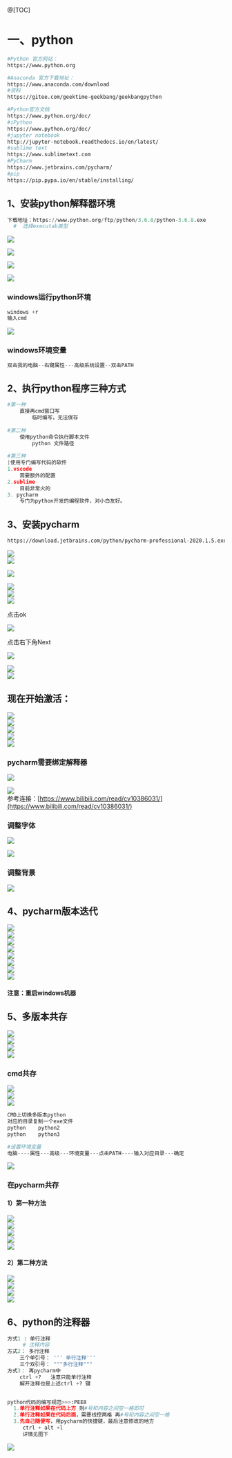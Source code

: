 @[TOC]



<h1 id="bff202bc">一、python</h1>


```bash
#Python 官方网站：
https://www.python.org

#Anaconda 官方下载地址：
https://www.anaconda.com/download
#资料
https://gitee.com/geektime-geekbang/geekbangpython

#Python官方文档
https://www.python.org/doc/
#iPython
https://www.python.org/doc/
#jupyter notebook
http://jupyter-notebook.readthedocs.io/en/latest/
#sublime text
https://www.sublimetext.com
#PyCharm
https://www.jetbrains.com/pycharm/
#pip
https://pip.pypa.io/en/stable/installing/
```



<h2 id="ba6a9747">1、安装python解释器环境</h2>


```python
下载地址：https://www.python.org/ftp/python/3.6.8/python-3.6.8.exe
  #  选择executab类型
```



![](https://img-blog.csdnimg.cn/616631aea8864c728f6e7e520a71bd91.png?x-oss-process=image/watermark,type_d3F5LXplbmhlaQ,shadow_50,text_Q1NETiBAd2VpeGluXzQ2ODM3Mzk2,size_20,color_FFFFFF,t_70,g_se,x_16)



![](https://img-blog.csdnimg.cn/fcdab46812c54167aa7e4708e0147512.png?x-oss-process=image/watermark,type_d3F5LXplbmhlaQ,shadow_50,text_Q1NETiBAd2VpeGluXzQ2ODM3Mzk2,size_20,color_FFFFFF,t_70,g_se,x_16)



![](https://img-blog.csdnimg.cn/1c3a0e43e9064f4cb6c8d26d64e06cc5.png?x-oss-process=image/watermark,type_d3F5LXplbmhlaQ,shadow_50,text_Q1NETiBAd2VpeGluXzQ2ODM3Mzk2,size_20,color_FFFFFF,t_70,g_se,x_16)



![](https://img-blog.csdnimg.cn/2bc6627199ad4a6fa4cbd5173b3a0b4f.png?x-oss-process=image/watermark,type_d3F5LXplbmhlaQ,shadow_50,text_Q1NETiBAd2VpeGluXzQ2ODM3Mzk2,size_20,color_FFFFFF,t_70,g_se,x_16)



<h3 id="a2c35a3c">windows运行python环境</h3>


```python
windows +r
输入cmd
```



![](https://img-blog.csdnimg.cn/66e78f2f711e42a582efd4dcc56fbe4a.png?x-oss-process=image/watermark,type_d3F5LXplbmhlaQ,shadow_50,text_Q1NETiBAd2VpeGluXzQ2ODM3Mzk2,size_20,color_FFFFFF,t_70,g_se,x_16)



<h3 id="378c9bde">windows环境变量</h3>


```python
双击我的电脑--右键属性---高级系统设置--双击PATH
```



<h2 id="72d7b472">2、执行python程序三种方式</h2>


```python
#第一种
    直接再cmd窗口写
        临时编写，无法保存
        
#第二种
    使用python命令执行脚本文件
        python 文件路径
        
#第三种
|使用专门编写代码的软件
1.vscode
    需要额外的配置
2.sublime
    目前非常火的
3. pycharm
    专门为python开发的编程软件，对小白友好。
```



<h2 id="7ea0c1e7">3、安装pycharm</h2>


```bash
https://download.jetbrains.com/python/pycharm-professional-2020.1.5.exe?_gl=1*zsbc5a*_ga*MTAwMTYxOTM1NS4xNjQ5NjA3NTEw*_ga_V0XZL7QHEB*MTY0OTY4NjYxMy4yLjEuMTY0OTY4ODUxMi4w&_ga=2.39962658.1085584214.1649607516-1001619355.1649607510
```



![](https://img-blog.csdnimg.cn/dbc429d36e7245ed96d060a03e73810a.png?x-oss-process=image/watermark,type_d3F5LXplbmhlaQ,shadow_50,text_Q1NETiBAd2VpeGluXzQ2ODM3Mzk2,size_20,color_FFFFFF,t_70,g_se,x_16)  
![](https://img-blog.csdnimg.cn/3175a7f9b63c434597c8f45ed3cdb85c.png?x-oss-process=image/watermark,type_d3F5LXplbmhlaQ,shadow_50,text_Q1NETiBAd2VpeGluXzQ2ODM3Mzk2,size_17,color_FFFFFF,t_70,g_se,x_16)



![](https://img-blog.csdnimg.cn/a8bb9cc231df4f5cb975600c3dbec92d.png?x-oss-process=image/watermark,type_d3F5LXplbmhlaQ,shadow_50,text_Q1NETiBAd2VpeGluXzQ2ODM3Mzk2,size_17,color_FFFFFF,t_70,g_se,x_16)



![](https://img-blog.csdnimg.cn/d23de06ab5654169b86600415c5b4b7d.png?x-oss-process=image/watermark,type_d3F5LXplbmhlaQ,shadow_50,text_Q1NETiBAd2VpeGluXzQ2ODM3Mzk2,size_20,color_FFFFFF,t_70,g_se,x_16)  
![](https://img-blog.csdnimg.cn/19c217d9f8354fc9a871b80c91c7a8cf.png?x-oss-process=image/watermark,type_d3F5LXplbmhlaQ,shadow_50,text_Q1NETiBAd2VpeGluXzQ2ODM3Mzk2,size_17,color_FFFFFF,t_70,g_se,x_16)  
![](https://img-blog.csdnimg.cn/ec4c2727b2414773b859cd505ddf05b6.png?x-oss-process=image/watermark,type_d3F5LXplbmhlaQ,shadow_50,text_Q1NETiBAd2VpeGluXzQ2ODM3Mzk2,size_17,color_FFFFFF,t_70,g_se,x_16)

点击ok

![](https://img-blog.csdnimg.cn/2e9a28f9be1b496381d1ab9eba24f336.png?x-oss-process=image/watermark,type_d3F5LXplbmhlaQ,shadow_50,text_Q1NETiBAd2VpeGluXzQ2ODM3Mzk2,size_9,color_FFFFFF,t_70,g_se,x_16)

点击右下角Next

![](https://img-blog.csdnimg.cn/a069f730915d4ed5bb84cdab87f421a7.png?x-oss-process=image/watermark,type_d3F5LXplbmhlaQ,shadow_50,text_Q1NETiBAd2VpeGluXzQ2ODM3Mzk2,size_14,color_FFFFFF,t_70,g_se,x_16)



![](https://img-blog.csdnimg.cn/1cc51b0523704c0bba5b5a20af989b25.png?x-oss-process=image/watermark,type_d3F5LXplbmhlaQ,shadow_50,text_Q1NETiBAd2VpeGluXzQ2ODM3Mzk2,size_15,color_FFFFFF,t_70,g_se,x_16)  
![](https://img-blog.csdnimg.cn/06f58ecb813149858b196570aa6739c3.png?x-oss-process=image/watermark,type_d3F5LXplbmhlaQ,shadow_50,text_Q1NETiBAd2VpeGluXzQ2ODM3Mzk2,size_20,color_FFFFFF,t_70,g_se,x_16)



<h2 id="4edb857a">现在开始激活：</h2>


![](https://img-blog.csdnimg.cn/4051221147be4c87937c2faceeeb5451.png?x-oss-process=image/watermark,type_d3F5LXplbmhlaQ,shadow_50,text_Q1NETiBAd2VpeGluXzQ2ODM3Mzk2,size_20,color_FFFFFF,t_70,g_se,x_16)  
![](https://img-blog.csdnimg.cn/5c3cca4bbbcb4b038cd0f0d5cf3d7ce3.png?x-oss-process=image/watermark,type_d3F5LXplbmhlaQ,shadow_50,text_Q1NETiBAd2VpeGluXzQ2ODM3Mzk2,size_12,color_FFFFFF,t_70,g_se,x_16)  
![](https://img-blog.csdnimg.cn/edbb6c9da1684c53a8bbfda0b0698667.png?x-oss-process=image/watermark,type_d3F5LXplbmhlaQ,shadow_50,text_Q1NETiBAd2VpeGluXzQ2ODM3Mzk2,size_12,color_FFFFFF,t_70,g_se,x_16)  
![](https://img-blog.csdnimg.cn/854d82c985c748848bf3895902f0a7bf.png?x-oss-process=image/watermark,type_d3F5LXplbmhlaQ,shadow_50,text_Q1NETiBAd2VpeGluXzQ2ODM3Mzk2,size_13,color_FFFFFF,t_70,g_se,x_16)  
![](https://img-blog.csdnimg.cn/06703e66bba545878b0e34a5f3ed5ddd.png?x-oss-process=image/watermark,type_d3F5LXplbmhlaQ,shadow_50,text_Q1NETiBAd2VpeGluXzQ2ODM3Mzk2,size_13,color_FFFFFF,t_70,g_se,x_16)



<h3 id="54fc6aae">pycharm需要绑定解释器</h3>


![](https://img-blog.csdnimg.cn/d1fa77c6753b417aa4838845019c6d7f.png?x-oss-process=image/watermark,type_d3F5LXplbmhlaQ,shadow_50,text_Q1NETiBAd2VpeGluXzQ2ODM3Mzk2,size_20,color_FFFFFF,t_70,g_se,x_16)



![](https://img-blog.csdnimg.cn/f3380dc730504721a13292e1d4800cf8.png?x-oss-process=image/watermark,type_d3F5LXplbmhlaQ,shadow_50,text_Q1NETiBAd2VpeGluXzQ2ODM3Mzk2,size_20,color_FFFFFF,t_70,g_se,x_16)  
参考连接：[https://www.bilibili.com/read/cv10386031/](https://www.bilibili.com/read/cv10386031/)



<h3 id="8968ac4d">调整字体</h3>


![](https://img-blog.csdnimg.cn/d478a42eead14855a735c070edb447e3.png?x-oss-process=image/watermark,type_d3F5LXplbmhlaQ,shadow_50,text_Q1NETiBAd2VpeGluXzQ2ODM3Mzk2,size_20,color_FFFFFF,t_70,g_se,x_16)



![](https://img-blog.csdnimg.cn/dc06849eaa2f415ba4a9d9969fb07dfa.png?x-oss-process=image/watermark,type_d3F5LXplbmhlaQ,shadow_50,text_Q1NETiBAd2VpeGluXzQ2ODM3Mzk2,size_20,color_FFFFFF,t_70,g_se,x_16)



<h3 id="f26684ed">调整背景</h3>


![](https://img-blog.csdnimg.cn/4688928614394fbf8d6a3faa511396a1.png?x-oss-process=image/watermark,type_d3F5LXplbmhlaQ,shadow_50,text_Q1NETiBAd2VpeGluXzQ2ODM3Mzk2,size_20,color_FFFFFF,t_70,g_se,x_16)



<h2 id="9db8b69d">4、pycharm版本迭代</h2>


![](https://img-blog.csdnimg.cn/e3f498dbedb240c29b8bab130ae353b0.png?x-oss-process=image/watermark,type_d3F5LXplbmhlaQ,shadow_50,text_Q1NETiBAd2VpeGluXzQ2ODM3Mzk2,size_19,color_FFFFFF,t_70,g_se,x_16)  
![](https://img-blog.csdnimg.cn/7411f8b5dc9343a9a3996f94a83e293e.png?x-oss-process=image/watermark,type_d3F5LXplbmhlaQ,shadow_50,text_Q1NETiBAd2VpeGluXzQ2ODM3Mzk2,size_17,color_FFFFFF,t_70,g_se,x_16)  
![](https://img-blog.csdnimg.cn/d8a5c9a235d848d596edfdc688548124.png?x-oss-process=image/watermark,type_d3F5LXplbmhlaQ,shadow_50,text_Q1NETiBAd2VpeGluXzQ2ODM3Mzk2,size_11,color_FFFFFF,t_70,g_se,x_16)  
![](https://img-blog.csdnimg.cn/e945a78332224affaad44dbd70aa156e.png?x-oss-process=image/watermark,type_d3F5LXplbmhlaQ,shadow_50,text_Q1NETiBAd2VpeGluXzQ2ODM3Mzk2,size_13,color_FFFFFF,t_70,g_se,x_16)  
![](https://img-blog.csdnimg.cn/27d540497b3e4266851bb85fd203a1a9.png?x-oss-process=image/watermark,type_d3F5LXplbmhlaQ,shadow_50,text_Q1NETiBAd2VpeGluXzQ2ODM3Mzk2,size_12,color_FFFFFF,t_70,g_se,x_16)  
![](https://img-blog.csdnimg.cn/f8205c0d74ac4ca4b4ff5c4d22efe372.png?x-oss-process=image/watermark,type_d3F5LXplbmhlaQ,shadow_50,text_Q1NETiBAd2VpeGluXzQ2ODM3Mzk2,size_12,color_FFFFFF,t_70,g_se,x_16)  
![](https://img-blog.csdnimg.cn/a18c6f5e7c16479d8c1645f735110862.png?x-oss-process=image/watermark,type_d3F5LXplbmhlaQ,shadow_50,text_Q1NETiBAd2VpeGluXzQ2ODM3Mzk2,size_11,color_FFFFFF,t_70,g_se,x_16)  
![](https://img-blog.csdnimg.cn/a737f48349de4e79a9e29309796d7a83.png?x-oss-process=image/watermark,type_d3F5LXplbmhlaQ,shadow_50,text_Q1NETiBAd2VpeGluXzQ2ODM3Mzk2,size_13,color_FFFFFF,t_70,g_se,x_16)



<h4 id="baa88451">注意：重启windows机器</h4>


<h2 id="8c43f3fb">5、多版本共存</h2>


![](https://img-blog.csdnimg.cn/85708ec1996c4d0ebc74b5e0d45295f5.png?x-oss-process=image/watermark,type_d3F5LXplbmhlaQ,shadow_50,text_Q1NETiBAd2VpeGluXzQ2ODM3Mzk2,size_18,color_FFFFFF,t_70,g_se,x_16)  
![](https://img-blog.csdnimg.cn/37f0249e3c744a9fb891b66e2e5a0067.png?x-oss-process=image/watermark,type_d3F5LXplbmhlaQ,shadow_50,text_Q1NETiBAd2VpeGluXzQ2ODM3Mzk2,size_18,color_FFFFFF,t_70,g_se,x_16)  
![](https://img-blog.csdnimg.cn/7e9c8913c4a64fc3a899f49f24593f11.png?x-oss-process=image/watermark,type_d3F5LXplbmhlaQ,shadow_50,text_Q1NETiBAd2VpeGluXzQ2ODM3Mzk2,size_18,color_FFFFFF,t_70,g_se,x_16)  
![](https://img-blog.csdnimg.cn/ffbe7e5318b4426fbe480985cbeacc6a.png?x-oss-process=image/watermark,type_d3F5LXplbmhlaQ,shadow_50,text_Q1NETiBAd2VpeGluXzQ2ODM3Mzk2,size_18,color_FFFFFF,t_70,g_se,x_16)



<h3 id="cfca2532">cmd共存</h3>


![](https://img-blog.csdnimg.cn/4509e7f1142a45a49c0c2bc7275f2d04.png?x-oss-process=image/watermark,type_d3F5LXplbmhlaQ,shadow_50,text_Q1NETiBAd2VpeGluXzQ2ODM3Mzk2,size_20,color_FFFFFF,t_70,g_se,x_16)  
![](https://img-blog.csdnimg.cn/ff22ea4f7bb14ecaae1765360e3fc482.png?x-oss-process=image/watermark,type_d3F5LXplbmhlaQ,shadow_50,text_Q1NETiBAd2VpeGluXzQ2ODM3Mzk2,size_20,color_FFFFFF,t_70,g_se,x_16)  
![](https://img-blog.csdnimg.cn/0247f37a0e7449d69fe43843f4ca6bb4.png?x-oss-process=image/watermark,type_d3F5LXplbmhlaQ,shadow_50,text_Q1NETiBAd2VpeGluXzQ2ODM3Mzk2,size_20,color_FFFFFF,t_70,g_se,x_16)



```python
CMD上切换多版本python
对应的目录复制一个exe文件
python    python2
python    python3

#设置环境变量
电脑----属性---高级---环境变量---点击PATH----输入对应目录---确定
```



![](https://img-blog.csdnimg.cn/2535f73b16ac40aba5da888cb6a77bb3.png?x-oss-process=image/watermark,type_d3F5LXplbmhlaQ,shadow_50,text_Q1NETiBAd2VpeGluXzQ2ODM3Mzk2,size_20,color_FFFFFF,t_70,g_se,x_16)



<h3 id="fe2de821">在pycharm共存</h3>


<h4 id="1799de39">1）第一种方法</h4>


![](https://img-blog.csdnimg.cn/940e660ded004ea8a5f631d84797056c.png?x-oss-process=image/watermark,type_d3F5LXplbmhlaQ,shadow_50,text_Q1NETiBAd2VpeGluXzQ2ODM3Mzk2,size_20,color_FFFFFF,t_70,g_se,x_16)  
![](https://img-blog.csdnimg.cn/b97bbb0492864423bdc59b2470c717e5.png?x-oss-process=image/watermark,type_d3F5LXplbmhlaQ,shadow_50,text_Q1NETiBAd2VpeGluXzQ2ODM3Mzk2,size_20,color_FFFFFF,t_70,g_se,x_16)  
![](https://img-blog.csdnimg.cn/4e8b05d1f45b418bb41fb762742135e4.png?x-oss-process=image/watermark,type_d3F5LXplbmhlaQ,shadow_50,text_Q1NETiBAd2VpeGluXzQ2ODM3Mzk2,size_20,color_FFFFFF,t_70,g_se,x_16)  
![](https://img-blog.csdnimg.cn/57996d507b53411ba6e160b94117e3a6.png?x-oss-process=image/watermark,type_d3F5LXplbmhlaQ,shadow_50,text_Q1NETiBAd2VpeGluXzQ2ODM3Mzk2,size_20,color_FFFFFF,t_70,g_se,x_16)  
![](https://img-blog.csdnimg.cn/e987b8adaa0845e5a98578a414be91c3.png?x-oss-process=image/watermark,type_d3F5LXplbmhlaQ,shadow_50,text_Q1NETiBAd2VpeGluXzQ2ODM3Mzk2,size_20,color_FFFFFF,t_70,g_se,x_16)



<h4 id="fb1e2bfe">2）第二种方法</h4>


![](https://img-blog.csdnimg.cn/9c6b5a05d3a143ab9fc20520edacbcef.png?x-oss-process=image/watermark,type_d3F5LXplbmhlaQ,shadow_50,text_Q1NETiBAd2VpeGluXzQ2ODM3Mzk2,size_20,color_FFFFFF,t_70,g_se,x_16)  
![](https://img-blog.csdnimg.cn/d7608aca099b4fa192b726d63c7ccce1.png?x-oss-process=image/watermark,type_d3F5LXplbmhlaQ,shadow_50,text_Q1NETiBAd2VpeGluXzQ2ODM3Mzk2,size_20,color_FFFFFF,t_70,g_se,x_16)  
![](https://img-blog.csdnimg.cn/1bfa56a036534e59a00ef05481f5b61a.png?x-oss-process=image/watermark,type_d3F5LXplbmhlaQ,shadow_50,text_Q1NETiBAd2VpeGluXzQ2ODM3Mzk2,size_20,color_FFFFFF,t_70,g_se,x_16)  
![](https://img-blog.csdnimg.cn/f0e11ceb3e9148ff9391825afaf875a6.png?x-oss-process=image/watermark,type_d3F5LXplbmhlaQ,shadow_50,text_Q1NETiBAd2VpeGluXzQ2ODM3Mzk2,size_20,color_FFFFFF,t_70,g_se,x_16)



<h2 id="06e6c573">6、python的注释器</h2>


```python
方式1 : 单行注释
     # 注释内容
方式2： 多行注释
    三个单引号： ''' 单行注释''' 
    三个双引号： """多行注释"""
方式3： 再pycharm中
    ctrl +?   注意只能单行注释
    解开注释也是上述ctrl +? 键


python代码的编写规范>>>:PEE8
  1.单行注释如果在代码上方 则#号和内容之间空一格即可
  2.单行注释如果在代码后面，需要线控两格 再#号和内容之间空一格
  3.先自己随便写，用pycharm的快捷键，最后注意修改的地方
     ctrl + alt +l
     详情见图下
```



![](https://img-blog.csdnimg.cn/dc8e71546bd94f4d80f37ba4ce786b02.png?x-oss-process=image/watermark,type_d3F5LXplbmhlaQ,shadow_50,text_Q1NETiBAd2VpeGluXzQ2ODM3Mzk2,size_20,color_FFFFFF,t_70,g_se,x_16)

